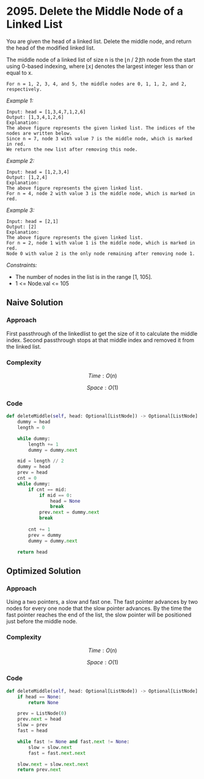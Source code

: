 # 2095. Delete the Middle Node of a Linked List
You are given the head of a linked list. Delete the middle node, and return the head of the modified linked list.

The middle node of a linked list of size n is the ⌊n / 2⌋th node from the start using 0-based indexing, where ⌊x⌋ denotes the largest integer less than or equal to x.

    For n = 1, 2, 3, 4, and 5, the middle nodes are 0, 1, 1, 2, and 2, respectively.



*Example 1:*

```
Input: head = [1,3,4,7,1,2,6]
Output: [1,3,4,1,2,6]
Explanation:
The above figure represents the given linked list. The indices of the nodes are written below.
Since n = 7, node 3 with value 7 is the middle node, which is marked in red.
We return the new list after removing this node. 
```

*Example 2:*

```
Input: head = [1,2,3,4]
Output: [1,2,4]
Explanation:
The above figure represents the given linked list.
For n = 4, node 2 with value 3 is the middle node, which is marked in red.
```

*Example 3:*

```
Input: head = [2,1]
Output: [2]
Explanation:
The above figure represents the given linked list.
For n = 2, node 1 with value 1 is the middle node, which is marked in red.
Node 0 with value 2 is the only node remaining after removing node 1.
```

*Constraints:*

* The number of nodes in the list is in the range [1, 105].
* 1 <= Node.val <= 105

## Naive Solution

### Approach
First passthrough of the linkedlist to get the size of it to calculate the middle index. Second passthrough stops at that middle index and removed it from the linked list.

### Complexity
$$Time: O(n)$$

$$Space: O(1)$$

### Code
```py
def deleteMiddle(self, head: Optional[ListNode]) -> Optional[ListNode]:
    dummy = head
    length = 0

    while dummy:
        length += 1
        dummy = dummy.next

    mid = length // 2
    dummy = head
    prev = head
    cnt = 0
    while dummy:
        if cnt == mid:
            if mid == 0:
                head = None
                break
            prev.next = dummy.next
            break
        
        cnt += 1
        prev = dummy
        dummy = dummy.next

    return head
```

## Optimized Solution

### Approach
Using a two pointers, a slow and fast one. The fast pointer advances by two nodes for every one node that the slow pointer advances. By the time the fast pointer reaches the end of the list, the slow pointer will be positioned just before the middle node.

### Complexity
$$Time: O(n)$$

$$Space: O(1)$$

### Code
```py
def deleteMiddle(self, head: Optional[ListNode]) -> Optional[ListNode]:
    if head == None:
        return None

    prev = ListNode(0)
    prev.next = head
    slow = prev
    fast = head

    while fast != None and fast.next != None:
        slow = slow.next
        fast = fast.next.next

    slow.next = slow.next.next
    return prev.next
```
